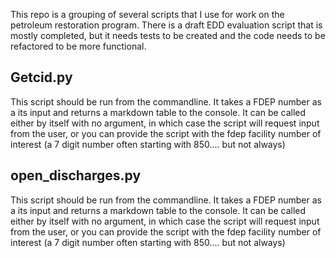 This repo is a grouping of several scripts that I use for work on the petroleum restoration program. There is a draft EDD evaluation script that is mostly completed, but it needs tests to be created and the code needs to be refactored to be more functional.

Getcid.py
---------
This script should be run from the commandline. It takes a FDEP number as a its input and returns a markdown table to the console. 
It can be called either by itself with no argument, in which case the script will request input from the user, or you can provide the script with the fdep facility number of interest (a 7 digit number often starting with 850.... but not always)

open_discharges.py
------------------
This script should be run from the commandline. It takes a FDEP number as a its input and returns a markdown table to the console. 
It can be called either by itself with no argument, in which case the script will request input from the user, or you can provide the script with the fdep facility number of interest (a 7 digit number often starting with 850.... but not always)
